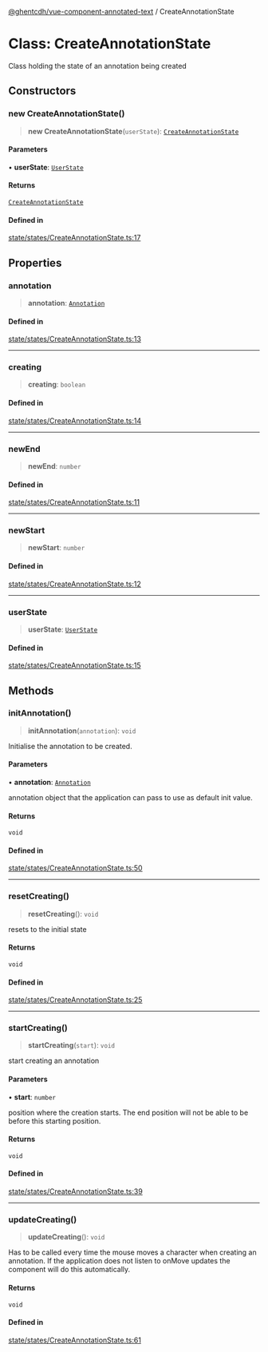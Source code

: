 [@ghentcdh/vue-component-annotated-text](../globals.md) / CreateAnnotationState

# Class: CreateAnnotationState

Class holding the state of an annotation being created

## Constructors

### new CreateAnnotationState()

> **new CreateAnnotationState**(`userState`): [`CreateAnnotationState`](CreateAnnotationState.md)

#### Parameters

• **userState**: [`UserState`](UserState.md)

#### Returns

[`CreateAnnotationState`](CreateAnnotationState.md)

#### Defined in

[state/states/CreateAnnotationState.ts:17](https://github.com/GhentCDH/vue_component_annotated_text/blob/3f721d7c93e00e2c4020399ef45a44adc742a78b/src/state/states/CreateAnnotationState.ts#L17)

## Properties

### annotation

> **annotation**: [`Annotation`](../interfaces/Annotation.md)

#### Defined in

[state/states/CreateAnnotationState.ts:13](https://github.com/GhentCDH/vue_component_annotated_text/blob/3f721d7c93e00e2c4020399ef45a44adc742a78b/src/state/states/CreateAnnotationState.ts#L13)

***

### creating

> **creating**: `boolean`

#### Defined in

[state/states/CreateAnnotationState.ts:14](https://github.com/GhentCDH/vue_component_annotated_text/blob/3f721d7c93e00e2c4020399ef45a44adc742a78b/src/state/states/CreateAnnotationState.ts#L14)

***

### newEnd

> **newEnd**: `number`

#### Defined in

[state/states/CreateAnnotationState.ts:11](https://github.com/GhentCDH/vue_component_annotated_text/blob/3f721d7c93e00e2c4020399ef45a44adc742a78b/src/state/states/CreateAnnotationState.ts#L11)

***

### newStart

> **newStart**: `number`

#### Defined in

[state/states/CreateAnnotationState.ts:12](https://github.com/GhentCDH/vue_component_annotated_text/blob/3f721d7c93e00e2c4020399ef45a44adc742a78b/src/state/states/CreateAnnotationState.ts#L12)

***

### userState

> **userState**: [`UserState`](UserState.md)

#### Defined in

[state/states/CreateAnnotationState.ts:15](https://github.com/GhentCDH/vue_component_annotated_text/blob/3f721d7c93e00e2c4020399ef45a44adc742a78b/src/state/states/CreateAnnotationState.ts#L15)

## Methods

### initAnnotation()

> **initAnnotation**(`annotation`): `void`

Initialise the annotation to be created.

#### Parameters

• **annotation**: [`Annotation`](../interfaces/Annotation.md)

annotation object that the application can pass to use
as default init value.

#### Returns

`void`

#### Defined in

[state/states/CreateAnnotationState.ts:50](https://github.com/GhentCDH/vue_component_annotated_text/blob/3f721d7c93e00e2c4020399ef45a44adc742a78b/src/state/states/CreateAnnotationState.ts#L50)

***

### resetCreating()

> **resetCreating**(): `void`

resets to the initial state

#### Returns

`void`

#### Defined in

[state/states/CreateAnnotationState.ts:25](https://github.com/GhentCDH/vue_component_annotated_text/blob/3f721d7c93e00e2c4020399ef45a44adc742a78b/src/state/states/CreateAnnotationState.ts#L25)

***

### startCreating()

> **startCreating**(`start`): `void`

start creating an annotation

#### Parameters

• **start**: `number`

position where the creation starts. The end position will not
be able to be before this starting position.

#### Returns

`void`

#### Defined in

[state/states/CreateAnnotationState.ts:39](https://github.com/GhentCDH/vue_component_annotated_text/blob/3f721d7c93e00e2c4020399ef45a44adc742a78b/src/state/states/CreateAnnotationState.ts#L39)

***

### updateCreating()

> **updateCreating**(): `void`

Has to be called every time the mouse moves a character when creating an
annotation. If the application does not listen to onMove updates the
component will do this automatically.

#### Returns

`void`

#### Defined in

[state/states/CreateAnnotationState.ts:61](https://github.com/GhentCDH/vue_component_annotated_text/blob/3f721d7c93e00e2c4020399ef45a44adc742a78b/src/state/states/CreateAnnotationState.ts#L61)
